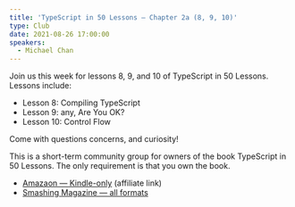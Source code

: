 ```yaml
---
title: 'TypeScript in 50 Lessons — Chapter 2a (8, 9, 10)'
type: Club
date: 2021-08-26 17:00:00
speakers:
  - Michael Chan
---
```


Join us this week for lessons 8, 9, and 10 of TypeScript in 50 Lessons. Lessons include:

- Lesson 8: Compiling TypeScript
- Lesson 9: any, Are You OK?
- Lesson 10: Control Flow

Come with questions concerns, and curiosity!

This is a short-term community group for owners of the book TypeScript in 50 Lessons. The only requirement is that you own the book.

- [Amazaon — Kindle-only](https://amzn.to/3lr3ahA) (affiliate link)
- [Smashing Magazine — all formats](https://typescript-book.com)
